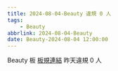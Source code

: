 ```yaml
---
title: 2024-08-04-Beauty 違規 0 人
tags:
    - Beauty
abbrlink: 2024-08-04-Beauty
date: Beauty-2024-08-04 12:00:00
---
```

Beauty 板 [板規連結](https://www.ptt.cc/bbs/Beauty/M.1630069980.A.84B.html)
昨天違規 0 人
